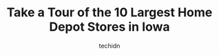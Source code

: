 ---
layout: ampstory
image: https://i0.wp.com/paketmu.com/wp-content/uploads/2023/06/the-home-depot-0-in-iowa-1686369995.jpeg?resize=640,853
author: techidn
featured: false
description: Explore the diverse Home Depot Store scene in Iowa, home to an incredible selection of 10 establishments catering to every taste. Whether youre in search of iconic favorites or undiscovered
title: Take a Tour of the 10 Largest Home Depot Stores in Iowa
cover:
   title: Take a Tour of the 10 Largest Home Depot Stores in Iowa
   subtitle: RICKPATE
   background: https://paketmu.com/wp-content/uploads/2023/06/the-home-depot-0-in-iowa-1686369995.jpeg

pages: 
 - layout: thirds
   top: <h1>#1 The Home Depot</h1>
   bottom: "<p>I can only assume its because of the current economy, but this place has pretty much turned into a self serve home improvement store ... except for the check-out.  Picke</p>"
   background: https://paketmu.com/wp-content/uploads/2023/06/the-home-depot-1-in-iowa-1686369995.jpeg
   backgroundblur: true
 - layout: thirds
   top: <h1>#2 The Home Depot</h1>
   bottom: "<p>This is the third time we are facing issues with home depot orders. The person who processed our order did not add the stacking kit and the delivery was canceled because </p>"
   background: https://paketmu.com/wp-content/uploads/2023/06/the-home-depot-2-in-iowa-1686369997.jpeg
   cta:
      link: https://paketmu.com/take-a-tour-of-the-10-largest-home-depot-stores-in-iowa/
      text: Take a Tour of the 10 Largest Home Depot Stores in Iowa
 - layout: thirds
   top: <h1>#3 The Home Depot</h1>
   bottom: "<p>Only because of Layne was  wonderful to work with. The only person behind the desk. He was so busy helping everyone all at the same time. Also, he was answering the phone</p>"
   background: https://paketmu.com/wp-content/uploads/2023/06/the-home-depot-3-in-iowa-1686369998.jpeg
   cta:
      link: https://paketmu.com/take-a-tour-of-the-10-largest-home-depot-stores-in-iowa/
      text: Take a Tour of the 10 Largest Home Depot Stores in Iowa
 - layout: thirds
   top: <h1>#4 The Home Depot</h1>
   bottom: "<p>3700 University Ave, West Des Moines, IA 50266, United States</p>"
   background: https://images.unsplash.com/photo-1609083590460-7b8cc0ca65f8?ixlib=rb-4.0.3&ixid=MnwxMjA3fDB8MHxwaG90by1wYWdlfHx8fGVufDB8fHx8&auto=format&fit=crop&w=640&h=853&q=80
   cta:
      link: https://paketmu.com/take-a-tour-of-the-10-largest-home-depot-stores-in-iowa/
      text: Take a Tour of the 10 Largest Home Depot Stores in Iowa
 - layout: thirds
   top: <h1>#5 The Home Depot</h1>
   bottom: "<p>4900 SE 14th St, Des Moines, IA 50320, United States</p>"
   background: https://images.unsplash.com/photo-1522441815192-d9f04eb0615c?ixlib=rb-4.0.3&ixid=MnwxMjA3fDB8MHxwaG90by1wYWdlfHx8fGVufDB8fHx8&auto=format&fit=crop&w=640&h=853&q=80
   cta:
      link: https://paketmu.com/take-a-tour-of-the-10-largest-home-depot-stores-in-iowa/
      text: Take a Tour of the 10 Largest Home Depot Stores in Iowa
 - layout: thirds
   top: <h1>#6 The Home Depot</h1>
   bottom: "<p>2335 SE Delaware Ave, Ankeny, IA 50021, United States</p>"
   background: https://images.unsplash.com/photo-1602536052359-ef94c21c5948?ixlib=rb-4.0.3&ixid=MnwxMjA3fDB8MHxwaG90by1wYWdlfHx8fGVufDB8fHx8&auto=format&fit=crop&w=640&h=853&q=80
   cta:
      link: https://paketmu.com/take-a-tour-of-the-10-largest-home-depot-stores-in-iowa/
      text: Take a Tour of the 10 Largest Home Depot Stores in Iowa
 - layout: thirds
   top: <h1>#7 The Home Depot</h1>
   bottom: "<p>415 Cunningham Dr, Sioux City, IA 51106, United States</p>"
   background: https://images.unsplash.com/photo-1597773150796-e5c14ebecbf5?ixlib=rb-4.0.3&ixid=MnwxMjA3fDB8MHxwaG90by1wYWdlfHx8fGVufDB8fHx8&auto=format&fit=crop&w=640&h=853&q=80
   cta:
      link: https://paketmu.com/take-a-tour-of-the-10-largest-home-depot-stores-in-iowa/
      text: Take a Tour of the 10 Largest Home Depot Stores in Iowa
 - layout: thirds
   middle: Continue reading...
   background: https://images.unsplash.com/photo-1488554378835-f7acf46e6c98?ixlib=rb-4.0.3&ixid=MnwxMjA3fDB8MHxwaG90by1wYWdlfHx8fGVufDB8fHx8&auto=format&fit=crop&w=640&h=853&q=80
   cta:
      link: https://paketmu.com/take-a-tour-of-the-10-largest-home-depot-stores-in-iowa/
      text: Take a Tour of the 10 Largest Home Depot Stores in Iowa
      
---